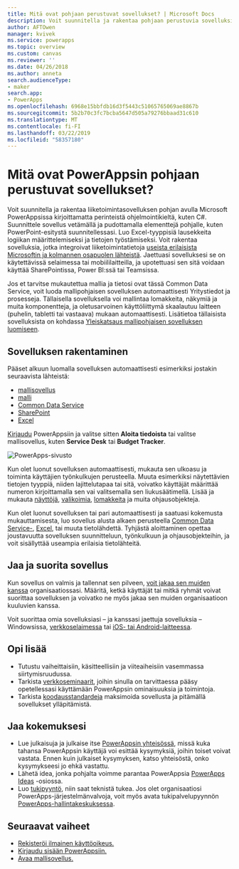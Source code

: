 ```yaml
---
title: Mitä ovat pohjaan perustuvat sovellukset? | Microsoft Docs
description: Voit suunnitella ja rakentaa pohjaan perustuvia sovelluksia PowerAppsissa, jotta liiketoiminta-alueen tietoja voidaan käyttää selaimessa tai mobiililaitteilla
author: AFTOwen
manager: kvivek
ms.service: powerapps
ms.topic: overview
ms.custom: canvas
ms.reviewer: ''
ms.date: 04/26/2018
ms.author: anneta
search.audienceType:
- maker
search.app:
- PowerApps
ms.openlocfilehash: 6968e15bbfdb16d3f5443c51065765069ae8867b
ms.sourcegitcommit: 5b2b70c3fc7bcba5647d505a79276bbaad31c610
ms.translationtype: MT
ms.contentlocale: fi-FI
ms.lasthandoff: 03/22/2019
ms.locfileid: "58357180"
---
```

# <a name="what-are-canvas-apps-in-powerapps"></a>Mitä ovat PowerAppsin pohjaan perustuvat sovellukset?
Voit suunnitella ja rakentaa liiketoimintasovelluksen pohjan avulla Microsoft PowerAppsissa kirjoittamatta perinteistä ohjelmointikieltä, kuten C#. Suunnittele sovellus vetämällä ja pudottamalla elementtejä pohjalle, kuten PowerPoint-esitystä suunnitellessasi. Luo Excel-tyyppisiä lausekkeita logiikan määrittelemiseksi ja tietojen työstämiseksi. Voit rakentaa sovelluksia, jotka integroivat liiketoimintatietoja [useista erilaisista Microsoftin ja kolmannen osapuolen lähteistä](connections-list.md). Jaettuasi sovelluksesi se on käytettävissä selaimessa tai mobiililaitteilla, ja upotettuasi sen sitä voidaan käyttää SharePointissa, Power BI:ssä tai Teamsissa.

Jos et tarvitse mukautettua mallia ja tietosi ovat tässä Common Data Service, voit luoda mallipohjaisen sovelluksen automaattisesti Yritystiedot ja prosesseja. Tällaisella sovelluksella voi mallintaa lomakkeita, näkymiä ja muita komponentteja, ja oletusarvoinen käyttöliittymä skaalautuu laitteen (puhelin, tabletti tai vastaava) mukaan automaattisesti. Lisätietoa tällaisista sovelluksista on kohdassa [Yleiskatsaus mallipohjaisen sovelluksen luomiseen](../model-driven-apps/model-driven-app-overview.md).

## <a name="build-an-app"></a>Sovelluksen rakentaminen
Pääset alkuun luomalla sovelluksen automaattisesti esimerkiksi jostakin seuraavista lähteistä:
- [mallisovellus](open-and-run-a-sample-app.md)
- [malli](get-started-test-drive.md)
- [Common Data Service](data-platform-create-app.md)
- [SharePoint](app-from-sharepoint.md)
- [Excel](get-started-create-from-data.md)

[Kirjaudu](https://web.powerapps.com?utm_source=padocs&utm_medium=linkinadoc&utm_campaign=referralsfromdoc) PowerAppsiin ja valitse sitten **Aloita tiedoista** tai valitse mallisovellus, kuten **Service Desk** tai **Budget Tracker**.

![PowerApps-sivusto](./media/getting-started/create-page-samples.png)

Kun olet luonut sovelluksen automaattisesti, mukauta sen ulkoasu ja toiminta käyttäjien työnkulkujen perusteella. Muuta esimerkiksi näytettävien tietojen tyyppiä, niiden lajittelutapaa tai sitä, voivatko käyttäjät määrittää numeron kirjoittamalla sen vai valitsemalla sen liukusäätimellä. Lisää ja mukauta [näyttöjä](add-screen-context-variables.md), [valikoimia](customize-layout-sharepoint.md), [lomakkeita](customize-forms-sharepoint.md) ja muita ohjausobjekteja.

Kun olet luonut sovelluksen tai pari automaattisesti ja saatuasi kokemusta mukauttamisesta, luo sovellus alusta alkaen perusteella [Common Data Service-](data-platform-create-app-scratch.md), [Excel](get-started-create-from-blank.md), tai muuta tietolähdettä. Tyhjästä aloittaminen opettaa joustavuutta sovelluksen suunnitteluun, työnkulkuun ja ohjausobjekteihin, ja voit sisällyttää useampia erilaisia tietolähteitä.

## <a name="share-and-run-an-app"></a>Jaa ja suorita sovellus
Kun sovellus on valmis ja tallennat sen pilveen, [voit jakaa sen muiden kanssa](share-app.md) organisaatiossasi. Määritä, ketkä käyttäjät tai mitkä ryhmät voivat suorittaa sovelluksen ja voivatko ne myös jakaa sen muiden organisaatioon kuuluvien kanssa.

Voit suorittaa omia sovelluksiasi – ja kanssasi jaettuja sovelluksia – Windowsissa, [verkkoselaimessa](../../user/run-app-browser.md) tai [iOS- tai Android-laitteessa](../../user/run-app-client.md).

## <a name="learn-more"></a>Opi lisää
* Tutustu vaiheittaisiin, käsitteellisiin ja viiteaiheisiin vasemmassa siirtymisruudussa.
* Tarkista [verkkoseminaarit](webinars-listing.md), joihin sinulla on tarvittaessa pääsy opetellessasi käyttämään PowerAppsin ominaisuuksia ja toimintoja.
* Tarkista [koodausstandardeja](https://aka.ms/powerappscanvasguidelines) maksimoida sovellusta ja pitämällä sovellukset ylläpitämistä.

## <a name="share-your-experience"></a>Jaa kokemuksesi
* Lue julkaisuja ja julkaise itse [PowerAppsin yhteisössä](https://aka.ms/powerapps-community), missä kuka tahansa PowerAppsin käyttäjä voi esittää kysymyksiä, joihin toiset voivat vastata. Ennen kuin julkaiset kysymyksen, katso yhteisöstä, onko kysymykseesi jo ehkä vastattu.
* Lähetä idea, jonka pohjalta voimme parantaa PowerAppsia [PowerApps Ideas](https://powerusers.microsoft.com/t5/PowerApps-Ideas/idb-p/PowerAppsIdeas) -osiossa.
* Luo [tukipyyntö](https://powerapps.microsoft.com/support/pro/), niin saat teknistä tukea. Jos olet organisaatiosi PowerApps-järjestelmänvalvoja, voit myös avata tukipalvelupyynnön [PowerApps-hallintakeskuksessa](https://admin.microsoft.com/Support/Support.aspx).

## <a name="next-steps"></a>Seuraavat vaiheet
- [Rekisteröi ilmainen käyttöoikeus.](../signup-for-powerapps.md)
- [Kirjaudu sisään PowerAppsiin.](https://web.powerapps.com?utm_source=padocs&utm_medium=linkinadoc&utm_campaign=referralsfromdoc)
- [Avaa mallisovellus.](open-and-run-a-sample-app.md)
